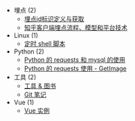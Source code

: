 * 埋点 (2)
  - [埋点id标识定义与获取](bury/bury-get-id.md)
  - [知乎客户端埋点流程、模型和平台技术](bury/bury-tech-zhihu.md)
* Linux (1)
  - [定时 shell 脚本](linux/timing-shell-task.md)
* Python (2)
  - [Python 的 requests 和 mysql 的使用](python/python-requests-mysql.md)
  - [Python 的 requests 使用 - GetImage](python/python-requests-get-image.md)
* 工具 (2)
  - [工具 & 图书](tools/tools-and-books.md)
  - [Git 笔记](tools/git-note.md)
* Vue (1)
  - [Vue 实例](vue/vue.md)
